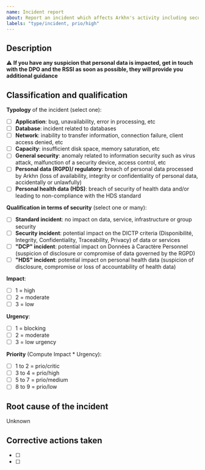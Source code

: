 ```yaml
---
name: Incident report
about: Report an incident which affects Arkhn's activity including security
labels: "type/incident, prio/high"
---
```


## Description

⚠️ **If you have any suspicion that personal data is impacted, get in touch with the DPO and the RSSI as soon as possible, they will provide you additional guidance**

<!-- Concisely describe the incident. -->

## Classification and qualification

**Typology** of the incident (select one):

- [ ] **Application**: bug, unavailability, error in processing, etc
- [ ] **Database**: incident related to databases
- [ ] **Network**: inability to transfer information, connection failure, client access denied, etc
- [ ] **Capacity**: insufficient disk space, memory saturation, etc
- [ ] **General security**: anomaly related to information security such as virus attack, malfunction of a security device, access control, etc
- [ ] **Personal data (RGPD)/ regulatory**: breach of personal data processed by Arkhn (loss of availability, integrity or confidentiality of personal data, accidentally or unlawfully)
- [ ] **Personal health data (HDS)**: breach of security of health data and/or leading to non-compliance with the HDS standard

**Qualification in terms of security** (select one or many):

- [ ] **Standard incident**: no impact on data, service, infrastructure or group security
- [ ] **Security incident**: potential impact on the DICTP criteria (Disponibilité, Integrity, Confidentiality, Traceability, Privacy) of data or services
- [ ] **"DCP" incident**: potential impact on Données à Caractère Personnel (suspicion of disclosure or compromise of data governed by the RGPD)
- [ ] **"HDS" incident**: potential impact on personal health data (suspicion of disclosure, compromise or loss of accountability of health data)

**Impact**:

- [ ] 1 = high
- [ ] 2 = moderate
- [ ] 3 = low

**Urgency**:

- [ ] 1 = blocking
- [ ] 2 = moderate
- [ ] 3 = low urgency

**Priority** (Compute Impact \* Urgency):

- [ ] 1 to 2 = prio/critic
- [ ] 3 to 4 = prio/high
- [ ] 5 to 7 = prio/medium
- [ ] 8 to 9 = prio/low

## Root cause of the incident

<!-- If already known, provide the root cause of the incident -->

Unknown

## Corrective actions taken

<!-- List any corrective action in progress or already done -->

- [ ] <!-- First step... -->
- [ ] <!-- Second step... -->

<!--
By default:
- Date of incident is the date of opening of the issue
- The collaborator that has detected is the author of the issue
- The collaborator that has taken over the incident is the assignee
- Resolution date is the date of closing of the issue
If this is not the case, please update the Description accordingly.
-->

<!--
Part to be completed by the RSSI

## Follow-up on the incident

### Action plan
- [ ] Pre-qualification approved or corrected
- [ ] Action plan validated
- [ ] Action plan completed

### Communication 

- [ ] Activation of the crisis unit 
- [ ] CNIL notification
- [ ] Client notification
-->
